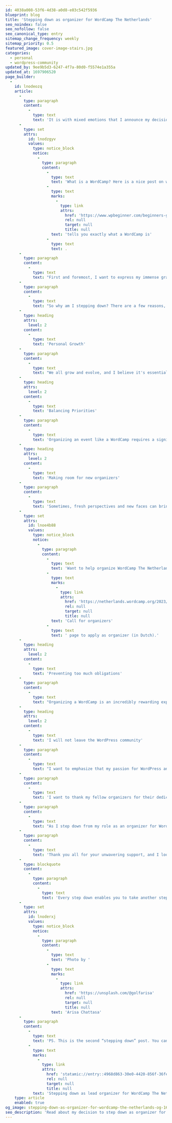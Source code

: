 ```yaml
---
id: 4038a008-53f6-4d38-a0d8-e03c542f5936
blueprint: blog
title: 'Stepping down as organizer for WordCamp The Netherlands'
seo_noindex: false
seo_nofollow: false
seo_canonical_type: entry
sitemap_change_frequency: weekly
sitemap_priority: 0.5
featured_image: cover-image-stairs.jpg
categories:
  - personal
  - wordpress-community
updated_by: 9ee9b5d3-6247-4f7a-80d0-f5574e1a355a
updated_at: 1697906520
page_builder:
  -
    id: lnodeozq
    article:
      -
        type: paragraph
        content:
          -
            type: text
            text: 'It is with mixed emotions that I announce my decision to step down as an organizer for WordCamp The Netherlands (WCNL). This decision has not been an easy one, but after careful consideration, I believe it is the right choice for me at this point in my life.'
      -
        type: set
        attrs:
          id: lnodzgyv
          values:
            type: notice_block
            notice:
              -
                type: paragraph
                content:
                  -
                    type: text
                    text: 'What is a WordCamp? Here is a nice post on wpbeginner.com that '
                  -
                    type: text
                    marks:
                      -
                        type: link
                        attrs:
                          href: 'https://www.wpbeginner.com/beginners-guide/what-is-a-wordcamp-and-why-you-should-attend-infographic/'
                          rel: null
                          target: null
                          title: null
                    text: 'tells you exactly what a WordCamp is'
                  -
                    type: text
                    text: .
      -
        type: paragraph
        content:
          -
            type: text
            text: "First and foremost, I want to express my immense gratitude to all of you who have supported WCNL over the years. It has been a privilege to be a part of this incredible community and help organize such an amazing event. The friendships, experiences, and knowledge I've gained are invaluable."
      -
        type: paragraph
        content:
          -
            type: text
            text: "So why am I stepping down? There are a few reasons, and I'd like to share them with you."
      -
        type: heading
        attrs:
          level: 2
        content:
          -
            type: text
            text: 'Personal Growth'
      -
        type: paragraph
        content:
          -
            type: text
            text: "We all grow and evolve, and I believe it's essential to embrace change and new challenges. Stepping down as an organizer will allow me to explore new opportunities and expand my horizons in other areas. While I have no concrete opportunities at the moment, this decision enables me to make room for when they appear."
      -
        type: heading
        attrs:
          level: 2
        content:
          -
            type: text
            text: 'Balancing Priorities'
      -
        type: paragraph
        content:
          -
            type: text
            text: 'Organizing an event like a WordCamp requires a significant commitment of time and energy. As my personal and professional responsibilities have grown, it has become increasingly challenging to balance all these aspects of my life effectively. '
      -
        type: heading
        attrs:
          level: 2
        content:
          -
            type: text
            text: 'Making room for new organizers'
      -
        type: paragraph
        content:
          -
            type: text
            text: 'Sometimes, fresh perspectives and new faces can bring fresh ideas and innovation to an event. By stepping down, I hope to make room for new individuals with fresh insights and energy to take WordCamp The Netherlands to new heights. At WCNL 2023 we had a team consisting of experienced and new organizers and I hope more new organizers are going to join the team.'
      -
        type: set
        attrs:
          id: lnoe4b88
          values:
            type: notice_block
            notice:
              -
                type: paragraph
                content:
                  -
                    type: text
                    text: 'Want to help organize WordCamp The Netherlands? You can submit a form on the '
                  -
                    type: text
                    marks:
                      -
                        type: link
                        attrs:
                          href: 'https://netherlands.wordcamp.org/2023/wordcamp-nederland-2024-organisatoren-gezocht/'
                          rel: null
                          target: null
                          title: null
                    text: 'Call for organizers'
                  -
                    type: text
                    text: ' page to apply as organizer (in Dutch).'
      -
        type: heading
        attrs:
          level: 2
        content:
          -
            type: text
            text: 'Preventing too much obligations'
      -
        type: paragraph
        content:
          -
            type: text
            text: "Organizing a WordCamp is an incredibly rewarding experience for me , but it is also very demanding. To prevent to have too much work and ensure that the event continues to thrive, it's essential for me to step down and to make space for new leaders. I’ve always been someone that can say yes very easy, without first understanding and realizing what the impact might be of that yes. Now is the time to think first. It’s about time 😉."
      -
        type: heading
        attrs:
          level: 2
        content:
          -
            type: text
            text: 'I will not leave the WordPress community'
      -
        type: paragraph
        content:
          -
            type: text
            text: "I want to emphasize that my passion for WordPress and this community remains as strong as ever. I'll continue to be an active member of the WordPress community, participating in WordCamps and contributing to the open source project. I will also be available for coaching and assisting the new organizers where and if needed. My connection with this community will not end with my role as an organizer."
      -
        type: paragraph
        content:
          -
            type: text
            text: 'I want to thank my fellow organizers for their dedication and hard work. It has been an absolute pleasure working alongside you all, and I have learned so much from each of you. I am confident that the next WordCamp The Netherlands will be a fantastic event, and I look forward to attending as an enthusiastic participant.'
      -
        type: paragraph
        content:
          -
            type: text
            text: "As I step down from my role as an organizer for WordCamp Netherlands 2024, I'm excited about the new chapter that lies ahead. I'll be cheering from the sidelines and can't wait to see the event flourish under new leadership. The WordPress community is strong and resilient, and I have no doubt that the future of WordCamp The Netherlands is bright."
      -
        type: paragraph
        content:
          -
            type: text
            text: 'Thank you all for your unwavering support, and I look forward to our continued journey together within (or outside) the WordPress community.'
      -
        type: blockquote
        content:
          -
            type: paragraph
            content:
              -
                type: text
                text: 'Every step down enables you to take another step up.'
      -
        type: set
        attrs:
          id: lnoderxj
          values:
            type: notice_block
            notice:
              -
                type: paragraph
                content:
                  -
                    type: text
                    text: 'Photo by '
                  -
                    type: text
                    marks:
                      -
                        type: link
                        attrs:
                          href: 'https://unsplash.com/@golfarisa'
                          rel: null
                          target: null
                          title: null
                    text: 'Arisa Chattasa'
      -
        type: paragraph
        content:
          -
            type: text
            text: 'PS. This is the second “stepping down” post. You can read the other one here: '
          -
            type: text
            marks:
              -
                type: link
                attrs:
                  href: 'statamic://entry::4968d863-30e0-4420-856f-36fec3b86e6e'
                  rel: null
                  target: null
                  title: null
            text: 'Stepping down as lead organizer for WordCamp The Netherlands'
    type: article
    enabled: true
og_image: stepping-down-as-organizer-for-wordcamp-the-netherlands-og-1697189984.png
seo_description: 'Read about my decision to step down as organizer for WordCamp The Netherlands and my motivations to do so.'
---
```

